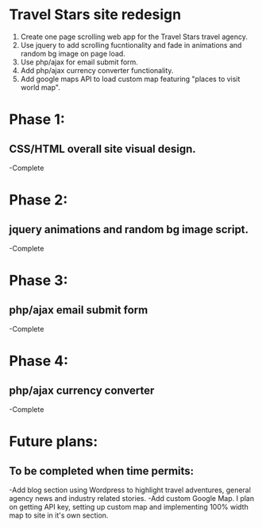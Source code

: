 <h1>Travel Stars site redesign</h1>

1. Create one page scrolling web app for the Travel Stars travel agency.
2. Use jquery to add scrolling fucntionality and fade in animations and random bg image on page load.
3. Use php/ajax for email submit form.
4. Add php/ajax currency converter functionality.
5. Add google maps API to load custom map featuring "places to visit world map".

<h1>Phase 1:</h1>
<h2>CSS/HTML overall site visual design.</h2>
-Complete

<h1>Phase 2:</h1>
<h2>jquery animations and random bg image script.</h2>
-Complete

<h1>Phase 3:</h1>
<h2>php/ajax email submit form</h2>
-Complete

<h1>Phase 4:</h1>
<h2>php/ajax currency converter</h2>
-Complete


<h1>Future plans:</h1>
<h2>To be completed when time permits:</h2>
-Add blog section using Wordpress to highlight travel adventures, general agency news and industry related stories.
-Add custom Google Map. I plan on getting API key, setting up custom map and implementing 100% width map to site in it's own section.
